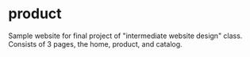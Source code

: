 # product
Sample website for final project of "intermediate website design" class. Consists of 3 pages, the home, product, and catalog.
